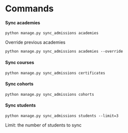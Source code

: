 
# Commands

#### Sync academies
```
python manage.py sync_admissions academies 
```

Override previous academies
```
python manage.py sync_admissions academies --override
```

#### Sync courses
```
python manage.py sync_admissions certificates
```
#### Sync cohorts
```
python manage.py sync_admissions cohorts
```
#### Sync students
```
python manage.py sync_admissions students --limit=3
```
Limit: the number of students to sync